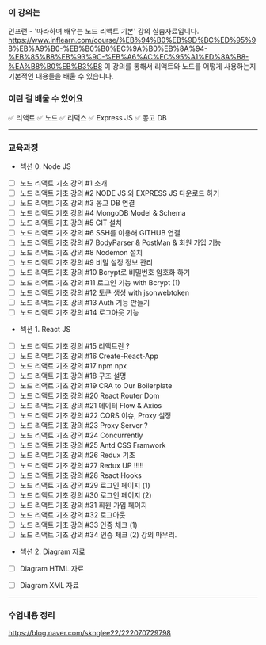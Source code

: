 
### 이 강의는 
인프런 - '따라하며 배우는 노드 리액트 기본' 강의 실습자료입니다.
https://www.inflearn.com/course/%EB%94%B0%EB%9D%BC%ED%95%98%EB%A9%B0-%EB%B0%B0%EC%9A%B0%EB%8A%94-%EB%85%B8%EB%93%9C-%EB%A6%AC%EC%95%A1%ED%8A%B8-%EA%B8%B0%EB%B3%B8
이 강의를 통해서 리액트와 노드를 어떻게 사용하는지 기본적인 내용들을 배울 수 있습니다.

### 이런 걸 배울 수 있어요 
✅ 리액트
✅ 노드
✅ 리덕스
✅ Express JS
✅ 몽고 DB

---

### 교육과정
* 섹션 0. Node JS
- [ ] 노드 리액트 기초 강의 #1 소개
- [ ] 노드 리액트 기초 강의 #2 NODE JS 와 EXPRESS JS 다운로드 하기
- [ ] 노드 리액트 기초 강의 #3 몽고 DB 연결
- [ ] 노드 리액트 기초 강의 #4 MongoDB Model & Schema
- [ ] 노드 리액트 기초 강의 #5 GIT 설치
- [ ] 노드 리액트 기초 강의 #6 SSH를 이용해 GITHUB 연결
- [ ] 노드 리액트 기초 강의 #7 BodyParser & PostMan & 회원 가입 기능
- [ ] 노드 리액트 기초 강의 #8 Nodemon 설치
- [ ] 노드 리액트 기초 강의 #9 비밀 설정 정보 관리
- [ ] 노드 리액트 기초 강의 #10 Bcrypt로 비밀번호 암호화 하기
- [ ] 노드 리액트 기초 강의 #11 로그인 기능 with Bcrypt (1)
- [ ] 노드 리액트 기초 강의 #12 토큰 생성 with jsonwebtoken
- [ ] 노드 리액트 기초 강의 #13 Auth 기능 만들기
- [ ] 노드 리액트 기초 강의 #14 로그아웃 기능

* 섹션 1. React JS
- [ ] 노드 리액트 기초 강의 #15 리액트란 ?
- [ ] 노드 리액트 기초 강의 #16 Create-React-App
- [ ] 노드 리액트 기초 강의 #17 npm npx
- [ ] 노드 리액트 기초 강의 #18 구조 설명
- [ ] 노드 리액트 기초 강의 #19 CRA to Our Boilerplate
- [ ] 노드 리액트 기초 강의 #20 React Router Dom
- [ ] 노드 리액트 기초 강의 #21 데이터 Flow & Axios
- [ ] 노드 리액트 기초 강의 #22 CORS 이슈, Proxy 설정
- [ ] 노드 리액트 기초 강의 #23 Proxy Server ?
- [ ] 노드 리액트 기초 강의 #24 Concurrently
- [ ] 노드 리액트 기초 강의 #25 Antd CSS Framwork
- [ ] 노드 리액트 기초 강의 #26 Redux 기초
- [ ] 노드 리액트 기초 강의 #27 Redux UP !!!!!
- [ ] 노드 리액트 기초 강의 #28 React Hooks
- [ ] 노드 리액트 기초 강의 #29 로그인 페이지 (1)
- [ ] 노드 리액트 기초 강의 #30 로그인 페이지 (2)
- [ ] 노드 리액트 기초 강의 #31 회원 가입 페이지
- [ ] 노드 리액트 기초 강의 #32 로그아웃
- [ ] 노드 리액트 기초 강의 #33 인증 체크 (1)
- [ ] 노드 리액트 기초 강의 #34 인증 체크 (2) 강의 마무리.

* 섹션 2. Diagram 자료
- [ ] Diagram HTML 자료
- [ ] Diagram XML 자료


---
### 수업내용 정리
https://blog.naver.com/sknglee22/222070729798

